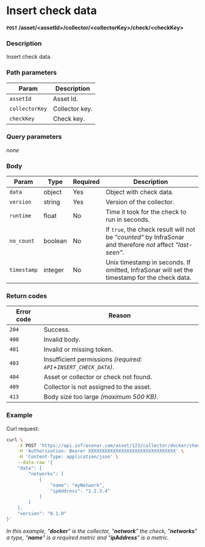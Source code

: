 # Insert check data
**`POST` /asset/<assetId\>/collector/<collectorKey\>/check/<checkKey\>**

### Description
Insert check data.

### Path parameters
Param               | Description
--------------------|-------------
`assetId`           | Asset Id.
`collectorKey`      | Collector key.
`checkKey`          | Check key.

### Query parameters
_none_

### Body
Param       | Type      | Required  | Description
------------|-----------|-----------|-------------
`data`      | object    | Yes       | Object with check data.
`version`   | string    | Yes       | Version of the collector.
`runtime`   | float     | No        | Time it took for the check to run in seconds.
`no_count`  | boolean   | No        | If `true`, the check result will not be _"counted"_ by InfraSonar and therefore _not_ affect _"last-seen"_.
`timestamp` | integer   | No        | Unix timestamp in seconds. If omitted, InfraSonar will set the timestamp for the check data.

### Return codes
Error code  | Reason
------------|--------
`204`       | Success.
`400`       | Invalid body.
`401`       | Invalid or missing token.
`403`       | Insufficient permissions _(required: `API`+`INSERT_CHECK_DATA`)_.
`404`       | Asset or collector or check not found.
`409`       | Collector is not assigned to the asset.
`413`       | Body size too large _(maximum 500 KB)_.

### Example
Curl request:
```bash
curl \
    -X POST 'https://api.infrasonar.com/asset/123/collector/docker/check/network' \
    -H 'Authorization: Bearer XXXXXXXXXXXXXXXXXXXXXXXXXXXXXXXX' \
    -H 'Content-Type: application/json' \
    --data-raw '{
    "data": {
        "networks": [
            {
                "name": "myNetwork",
                "ipAddress": "1.2.3.4"
            }
        ]
    },
    "version": "0.1.0"
}'
```
_In this example, "**docker**" is the collector, "**network**" the check, "**networks**" a type, "**name**" is a required metric and "**ipAddress**" is a metric._